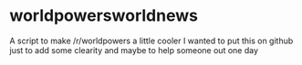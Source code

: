 # worldpowersworldnews
A script to make /r/worldpowers a little cooler
I wanted to put this on github just to add some clearity 
and maybe to help someone out one day

